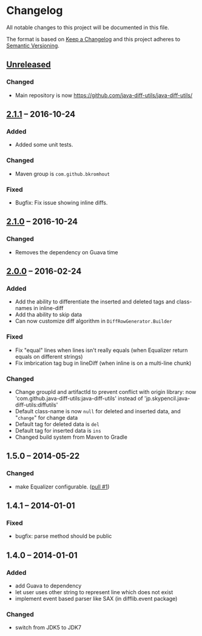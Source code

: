 # Changelog

All notable changes to this project will be documented in this file.

The format is based on [Keep a Changelog](http://keepachangelog.com/en/1.0.0/)
and this project adheres to [Semantic Versioning](http://semver.org/spec/v2.0.0.html).

## [Unreleased]

### Changed

- Main repository is now <https://github.com/java-diff-utils/java-diff-utils/>
## [2.1.1] – 2016-10-24

### Added

- Added some unit tests.

### Changed

- Maven group is `com.github.bkromhout`

### Fixed

- Bugfix: Fix issue showing inline diffs.

## [2.1.0] – 2016-10-24

### Changed

- Removes the dependency on Guava time

## [2.0.0] – 2016-02-24

### Added

- Add the ability to differentiate the inserted and deleted tags and class-names in inline-diff
- Add tha ability to skip data
- Can now customize diff algorithm in `DiffRowGenerator.Builder`

### Fixed

- Fix "equal" lines when lines isn't really equals (when Equalizer return equals on different strings)
- Fix imbrication tag bug in lineDiff (when inline is on a multi-line chunk)

### Changed

- Change groupId and artifactId to prevent conflict with origin library: now 'com.github.java-diff-utils:java-diff-utils' instead of 'jp.skypencil.java-diff-utils:diffutils'
- Default class-name is now `null` for deleted and inserted data, and "`change`" for change data
- Default tag for deleted data is `del`
- Default tag for inserted data is `ins`
- Changed build system from Maven to Gradle

## 1.5.0 – 2014-05-22

### Changed

- make Equalizer configurable. ([pull #1](https://github.com/eller86/java-diff-utils/pull/1))

## 1.4.1 – 2014-01-01

### Fixed

- bugfix: parse method should be public

## 1.4.0 – 2014-01-01

### Added

- add Guava to dependency
- let user uses other string to represent line which does not exist
- implement event based parser like SAX (in difflib.event package)

### Changed

- switch from JDK5 to JDK7

[Unreleased]: https://github.com/koppor/java-diff-utils/compare/2.1.1...HEAD
[2.1.1]: https://github.com/koppor/java-diff-utils/compare/2.1.0...2.1.1
[2.1.0]: https://github.com/koppor/java-diff-utils/compare/2.0.0...2.1.0
[2.0.0]: https://github.com/koppor/java-diff-utils/compare/1.5.0...2.0.0
[1.5.0]: https://github.com/koppor/java-diff-utils/compare/1.4.1...1.5.0
[1.4.1]: https://github.com/koppor/java-diff-utils/compare/1.4.0...1.4.1
